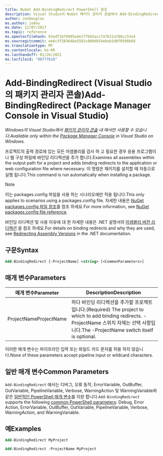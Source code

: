 ```yaml
---
title: NuGet Add-BindingRedirect PowerShell 참조
description: Visual Studio의 NuGet 패키지 관리자 콘솔에서 Add-BindingRedirect PowerShell 명령에 대 한 참조입니다.
author: JonDouglas
ms.author: jodou
ms.date: 12/07/2017
ms.topic: reference
ms.openlocfilehash: 62edf1bf8995a4e1ffb83acc7a7621a786cc53e4
ms.sourcegitcommit: ee6c3f203648a5561c809db54ebeb1d0f0598b68
ms.translationtype: MT
ms.contentlocale: ko-KR
ms.lasthandoff: 01/26/2021
ms.locfileid: "98777618"
---
```

# <a name="add-bindingredirect-package-manager-console-in-visual-studio"></a><span data-ttu-id="f6ba5-103">Add-BindingRedirect (Visual Studio의 패키지 관리자 콘솔)</span><span class="sxs-lookup"><span data-stu-id="f6ba5-103">Add-BindingRedirect (Package Manager Console in Visual Studio)</span></span>

<span data-ttu-id="f6ba5-104">*Windows의 Visual Studio에서 [패키지 관리자 콘솔](../../consume-packages/install-use-packages-powershell.md) 내 에서만 사용할 수 있습니다.*</span><span class="sxs-lookup"><span data-stu-id="f6ba5-104">*Available only within the [Package Manager Console](../../consume-packages/install-use-packages-powershell.md) in Visual Studio on Windows.*</span></span>

<span data-ttu-id="f6ba5-105">프로젝트의 출력 경로에 있는 모든 어셈블리를 검사 하 고 필요한 경우 응용 프로그램이 나 웹 구성 파일에 바인딩 리디렉션을 추가 합니다.</span><span class="sxs-lookup"><span data-stu-id="f6ba5-105">Examines all assemblies within the output path for a project and adds binding redirects to the application or web configuration file where necessary.</span></span> <span data-ttu-id="f6ba5-106">이 명령은 패키지를 설치할 때 자동으로 실행 됩니다.</span><span class="sxs-lookup"><span data-stu-id="f6ba5-106">This command is run automatically when installing a package.</span></span>

> [!NOTE]
> <span data-ttu-id="f6ba5-107">이는 packages.config 파일을 사용 하는 시나리오에만 적용 됩니다.</span><span class="sxs-lookup"><span data-stu-id="f6ba5-107">This only applies to scenarios using a packages.config file.</span></span> <span data-ttu-id="f6ba5-108">자세한 내용은 [NuGet packages.config 파일 참조](~/reference/packages-config.md)를 참조 하세요.</span><span class="sxs-lookup"><span data-stu-id="f6ba5-108">For more information, see [NuGet packages.config file reference](~/reference/packages-config.md).</span></span>

<span data-ttu-id="f6ba5-109">바인딩 리디렉션 및 사용 이유에 대 한 자세한 내용은 .NET 설명서의 [어셈블리 버전 리디렉션](/dotnet/framework/configure-apps/redirect-assembly-versions) 을 참조 하세요.</span><span class="sxs-lookup"><span data-stu-id="f6ba5-109">For details on binding redirects and why they are used, see [Redirecting Assembly Versions](/dotnet/framework/configure-apps/redirect-assembly-versions) in the .NET documentation.</span></span>

## <a name="syntax"></a><span data-ttu-id="f6ba5-110">구문</span><span class="sxs-lookup"><span data-stu-id="f6ba5-110">Syntax</span></span>

```ps
Add-BindingRedirect [-ProjectName] <string> [<CommonParameters>]
```

## <a name="parameters"></a><span data-ttu-id="f6ba5-111">매개 변수</span><span class="sxs-lookup"><span data-stu-id="f6ba5-111">Parameters</span></span>

| <span data-ttu-id="f6ba5-112">매개 변수</span><span class="sxs-lookup"><span data-stu-id="f6ba5-112">Parameter</span></span> | <span data-ttu-id="f6ba5-113">Description</span><span class="sxs-lookup"><span data-stu-id="f6ba5-113">Description</span></span> |
| --- | --- |
| <span data-ttu-id="f6ba5-114">ProjectName</span><span class="sxs-lookup"><span data-stu-id="f6ba5-114">ProjectName</span></span> | <span data-ttu-id="f6ba5-115">하다 바인딩 리디렉션을 추가할 프로젝트입니다.</span><span class="sxs-lookup"><span data-stu-id="f6ba5-115">(Required) The project to which to add binding redirects.</span></span> <span data-ttu-id="f6ba5-116">-ProjectName 스위치 자체는 선택 사항입니다.</span><span class="sxs-lookup"><span data-stu-id="f6ba5-116">The -ProjectName switch itself is optional.</span></span> |

<span data-ttu-id="f6ba5-117">이러한 매개 변수는 파이프라인 입력 또는 와일드 카드 문자를 허용 하지 않습니다.</span><span class="sxs-lookup"><span data-stu-id="f6ba5-117">None of these parameters accept pipeline input or wildcard characters.</span></span>

## <a name="common-parameters"></a><span data-ttu-id="f6ba5-118">일반 매개 변수</span><span class="sxs-lookup"><span data-stu-id="f6ba5-118">Common Parameters</span></span>

<span data-ttu-id="f6ba5-119">`Add-BindingRedirect` 에서는 디버그, 오류 동작, ErrorVariable, OutBuffer, OutVariable, PipelineVariable, Verbose, WarningAction 및 WarningVariable와 같은 [일반적인 PowerShell 매개 변수](/powershell/module/microsoft.powershell.core/about/about_commonparameters)를 지원 합니다.</span><span class="sxs-lookup"><span data-stu-id="f6ba5-119">`Add-BindingRedirect` supports the following [common PowerShell parameters](/powershell/module/microsoft.powershell.core/about/about_commonparameters): Debug, Error Action, ErrorVariable, OutBuffer, OutVariable, PipelineVariable, Verbose, WarningAction, and WarningVariable.</span></span>

## <a name="examples"></a><span data-ttu-id="f6ba5-120">예</span><span class="sxs-lookup"><span data-stu-id="f6ba5-120">Examples</span></span>

```ps
Add-BindingRedirect MyProject

Add-BindingRedirect -ProjectName MyProject
```